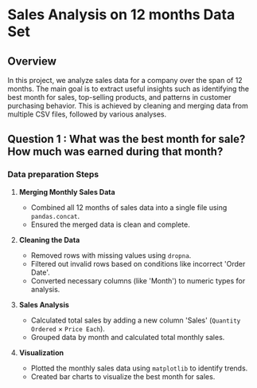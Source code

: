 # Sales Analysis on 12 months Data Set

## Overview
In this project, we analyze sales data for a company over the span of 12 months. The main goal is to extract useful insights such as identifying the best month for sales, top-selling products, and patterns in customer purchasing behavior. This is achieved by cleaning and merging data from multiple CSV files, followed by various analyses.

## Question 1 : What was the best month for sale? How much was earned during that month?

### Data preparation Steps
1. **Merging Monthly Sales Data**
   - Combined all 12 months of sales data into a single file using `pandas.concat`.
   - Ensured the merged data is clean and complete.

2. **Cleaning the Data**
   * Removed rows with missing values using `dropna`.
   * Filtered out invalid rows based on conditions like incorrect 'Order Date'.
   * Converted necessary columns (like 'Month') to numeric types for analysis.

3. **Sales Analysis**
   - Calculated total sales by adding a new column 'Sales' (`Quantity Ordered` × `Price Each`).
   - Grouped data by month and calculated total monthly sales.

4. **Visualization**
   + Plotted the monthly sales data using `matplotlib` to identify trends.
   + Created bar charts to visualize the best month for sales.
